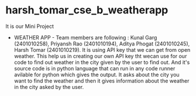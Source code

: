 # harsh_tomar_cse_b_weatherapp
It is our Mini Project 
- WEATHER APP -
Team members are following :
Kunal Garg  (2401010258),
Priyansh Rao  (2401010194),
Aditya Phogat  (2401010245),
Harsh Tomar   (2401010219).
It is using API key that we can get from open weather. This help us in creating our own API key tht wecan use for our code to find out weather in the city given by the user to find out. And it's source code is in python language that can run in any code runner avilable for python which gives the output. It asks about the city you want to find the weather and then it gives information about the weather in the city asked by the user.
